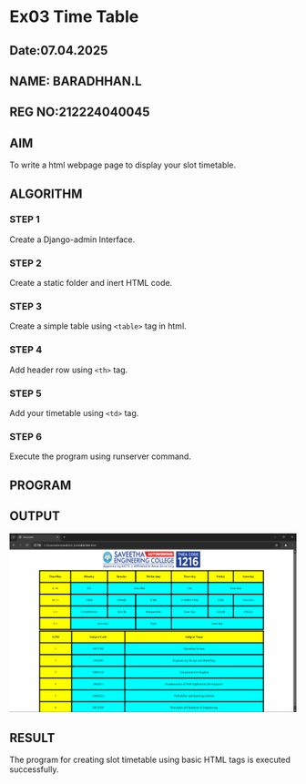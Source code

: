 # Ex03 Time Table
## Date:07.04.2025
## NAME: BARADHHAN.L
## REG NO:212224040045

## AIM
To write a html webpage page to display your slot timetable.

## ALGORITHM
### STEP 1
Create a Django-admin Interface.

### STEP 2
Create a static folder and inert HTML code.

### STEP 3
Create a simple table using ```<table>``` tag in html.

### STEP 4
Add header row using ```<th>``` tag.

### STEP 5
Add your timetable using ```<td>``` tag.

### STEP 6
Execute the program using runserver command.

## PROGRAM


## OUTPUT
![alt text](<Screenshot 2025-04-07 202717.png>)

## RESULT
The program for creating slot timetable using basic HTML tags is executed successfully.
